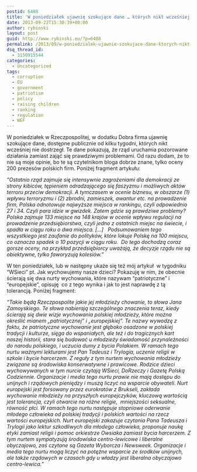 ```yaml
---
postid: 6488
title: 'W poniedziałek ujawnię szokujące dane … których nikt wcześniej nie zauważył'
date: 2013-09-22T15:30:39+00:00
author: rybinski
layout: post
guid: http://www.rybinski.eu/?p=6488
permalink: /2013/09/w-poniedzialek-ujawnie-szokujace-dane-ktorych-nikt-wczesniej-nie-zauwazyl/
dsq_thread_id:
  - 3150915544
categories:
  - Uncategorized
tags:
  - corruption
  - EU
  - government
  - patriotism
  - policy
  - raising children
  - ranking
  - regulation
  - WEF
---
```

W poniedziałek w Rzeczpospolitej, w dodatku Dobra firma ujawnię szokujące dane, dostępne publicznie od kilku tygodni, których nikt wcześniej nie dostrzegł. Te dane pokazują, że rząd uruchamia pozorowane działania zamiast zająć się prawdziwymi problemami. Od razu dodam, że to nie są moje opinie, bo te są czytelnikom bloga dobrze znane, tylko oceny 200 prezesów polskich firm. Poniżej fragment artykułu:

_“Ostatnio rząd zajmuje się intensywnie zagrożeniami dla demokracji ze strony kibiców, tępieniem odradzającego się faszyzmu i możliwych aktów terroru przeciw demokracji. A tymczasem w ocenie biznesu, w obszarze (1) wpływu terroryzmu i (2) zbrodni, zamieszek, awantur etc. na prowadzenie firm, Polska odnotowuje najwyższe miejsca w rankingu, czyli odpowiednio 27 i 34. Czyli para idzie w gwizdek. Zatem gdzie są prawdziwe problemy? Polska zajmuje 133 miejsce na 148 krajów w ocenie wpływu regulacji na prowadzenie przedsiębiorstwa, czyli jedno z ostatnich miejsc na świecie, i spadła w ciągu roku o dwa miejsca. [...]   Podsumowaniem tego wszystkiego jest zaufanie do polityków, które lokuje Polskę na 100 miejscu, co oznacza spadek o 10 pozycji w ciągu roku.  Do tego dochodzą coraz gorsze oceny, na przykład przedsiębiorcy uważają, że decyzje rządu nie są obiektywne, tylko faworyzują kolesiów.”_

W ten poniedziałek, lub w następny ukaże się też mój artykuł  w tygodniku “WSieci” pt. Jak wychowujemy nasze dzieci? Pokazuję w nim, że obecnie ścierają się dwa nurty wychowania, które nazywam “patriotyczne” i “europejskie”, opisuję  co z tego wynika i jak to jest naprawdę z tą tolerancją. Poniżej fragment:

<!--more-->

_“Takie będą Rzeczpospolite jakie jej młodzieży chowanie, to słowa Jana Zamoyskiego. Te słowa nabierają szczególnego znaczenia teraz, kiedy ścierają się dwie wizje wychowania polskiej młodzieży, które można określić mianem „patriotycznej” i „europejskiej”. Te nazwy wywodzę z faktu, że patriotyczne wychowanie jest głęboko osadzone w polskiej tradycji i kulturze, sięga do wspaniałych, ale też i do tragicznych kart naszej historii, stara się budować u młodzieży świadomość przynależności do narodu polskiego, i uczucia dumy z bycia Polakiem. W ramach tego nurtu ważnymi lekturami jest Pan Tadeusz i Trylogia, uczenie religii w szkole i bycie harcerzem. Z reguły z tym nurtem wychowania młodzieży związane są środowiska konserwatywne i prawicowe. Rodzice dzieci wychowywanych w tym nurcie czytają WSieci, DoRzeczy i Gazetę Polską Codziennie. Organizacje i media tego nurtu prawie nie mają dostępu do unijnych i rządowych pieniędzy i muszą liczyć na wsparcie obywateli. Nurt europejski jest forsowany przez eurokratów z Brukseli, zakłada wychowanie młodzieży na przyszłych europejczyków, kluczową wartością jest tolerancja, czyli otwarcie na różne religie,  mniejszości seksualne, równość płci. W ramach tego nurtu następuje stopniowe oderwanie młodego człowieka od polskiej tradycji i polskich wartości na rzecz wartości europejskich. Nurt europejski zakazuje czytania Pana Tadeusza i Trylogii jako lektur szkodliwych dla młodego człowieka, proponuje naukę etyki zamiast religii i pomoc orkiestrze Owsiaka zamiast bycia harcerzem. Z tym nurtem sympatyzują środowiska centro-lewicowe i liberalne obyczajowo, zaś czytane są Gazeta Wyborcza i Newsweek. Organizacje i media tego nurtu mogą liczyć na potężne wsparcie ze środków unijnych, ale także rządowych w czasach gdy u władzy jest liberalna obyczajowo centro-lewica.”_
